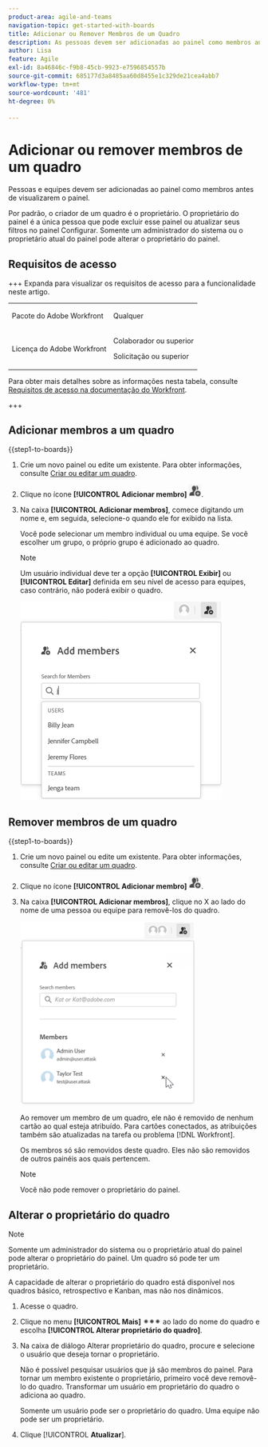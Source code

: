 ```yaml
---
product-area: agile-and-teams
navigation-topic: get-started-with-boards
title: Adicionar ou Remover Membros de um Quadro
description: As pessoas devem ser adicionadas ao painel como membros antes de visualizarem o painel e serem atribuídas a cartões.
author: Lisa
feature: Agile
exl-id: 8a46846c-f9b8-45cb-9923-e7596854557b
source-git-commit: 685177d3a8485aa60d8455e1c329de21cea4abb7
workflow-type: tm+mt
source-wordcount: '481'
ht-degree: 0%

---
```


# Adicionar ou remover membros de um quadro

Pessoas e equipes devem ser adicionadas ao painel como membros antes de visualizarem o painel.

Por padrão, o criador de um quadro é o proprietário. O proprietário do painel é a única pessoa que pode excluir esse painel ou atualizar seus filtros no painel Configurar. Somente um administrador do sistema ou o proprietário atual do painel pode alterar o proprietário do painel.

## Requisitos de acesso

+++ Expanda para visualizar os requisitos de acesso para a funcionalidade neste artigo.

<table style="table-layout:auto"> 
 <col> 
 <col> 
 <tbody> 
  <tr> 
   <td role="rowheader">Pacote do Adobe Workfront</td> 
   <td> <p>Qualquer</p> </td> 
  </tr> 
  <tr> 
   <td role="rowheader">Licença do Adobe Workfront</td> 
   <td> 
   <p>Colaborador ou superior</p> 
   <p>Solicitação ou superior</p>
   </td> 
  </tr> 
 </tbody> 
</table>

Para obter mais detalhes sobre as informações nesta tabela, consulte [Requisitos de acesso na documentação do Workfront](/help/quicksilver/administration-and-setup/add-users/access-levels-and-object-permissions/access-level-requirements-in-documentation.md).

+++

## Adicionar membros a um quadro

{{step1-to-boards}}

1. Crie um novo painel ou edite um existente. Para obter informações, consulte [Criar ou editar um quadro](../../agile/get-started-with-boards/create-edit-board.md).
1. Clique no ícone **[!UICONTROL Adicionar membro]** ![Adicionar membros](assets/boards-addmember-spectrum-25x25.png).
1. Na caixa **[!UICONTROL Adicionar membros]**, comece digitando um nome e, em seguida, selecione-o quando ele for exibido na lista.

   Você pode selecionar um membro individual ou uma equipe. Se você escolher um grupo, o próprio grupo é adicionado ao quadro.

   >[!NOTE]
   >
   >Um usuário individual deve ter a opção **[!UICONTROL Exibir]** ou **[!UICONTROL Editar]** definida em seu nível de acesso para equipes, caso contrário, não poderá exibir o quadro.


   ![Adicionar membros ao painel](assets/boards-add-members.png)

## Remover membros de um quadro

{{step1-to-boards}}

1. Crie um novo painel ou edite um existente. Para obter informações, consulte [Criar ou editar um quadro](../../agile/get-started-with-boards/create-edit-board.md).
1. Clique no ícone **[!UICONTROL Adicionar membro]** ![Adicionar membros](assets/boards-addmember-spectrum-25x25.png).
1. Na caixa **[!UICONTROL Adicionar membros]**, clique no X ao lado do nome de uma pessoa ou equipe para removê-los do quadro.

   ![Remover membro do painel](assets/boards-remove-member-from-board-350x367.png)

   Ao remover um membro de um quadro, ele não é removido de nenhum cartão ao qual esteja atribuído. Para cartões conectados, as atribuições também são atualizadas na tarefa ou problema [!DNL Workfront].

   Os membros só são removidos deste quadro. Eles não são removidos de outros painéis aos quais pertencem.

   >[!NOTE]
   >
   >Você não pode remover o proprietário do painel.

## Alterar o proprietário do quadro

>[!NOTE]
>
>Somente um administrador do sistema ou o proprietário atual do painel pode alterar o proprietário do painel. Um quadro só pode ter um proprietário.
>
>A capacidade de alterar o proprietário do quadro está disponível nos quadros básico, retrospectivo e Kanban, mas não nos dinâmicos.

1. Acesse o quadro.
1. Clique no menu **[!UICONTROL Mais]** ![Mais menu](assets/more-icon-spectrum.png) ao lado do nome do quadro e escolha **[!UICONTROL Alterar proprietário do quadro]**.
1. Na caixa de diálogo Alterar proprietário do quadro, procure e selecione o usuário que deseja tornar o proprietário.

   Não é possível pesquisar usuários que já são membros do painel. Para tornar um membro existente o proprietário, primeiro você deve removê-lo do quadro. Transformar um usuário em proprietário do quadro o adiciona ao quadro.

   Somente um usuário pode ser o proprietário do quadro. Uma equipe não pode ser um proprietário.

1. Clique [!UICONTROL **Atualizar**].
